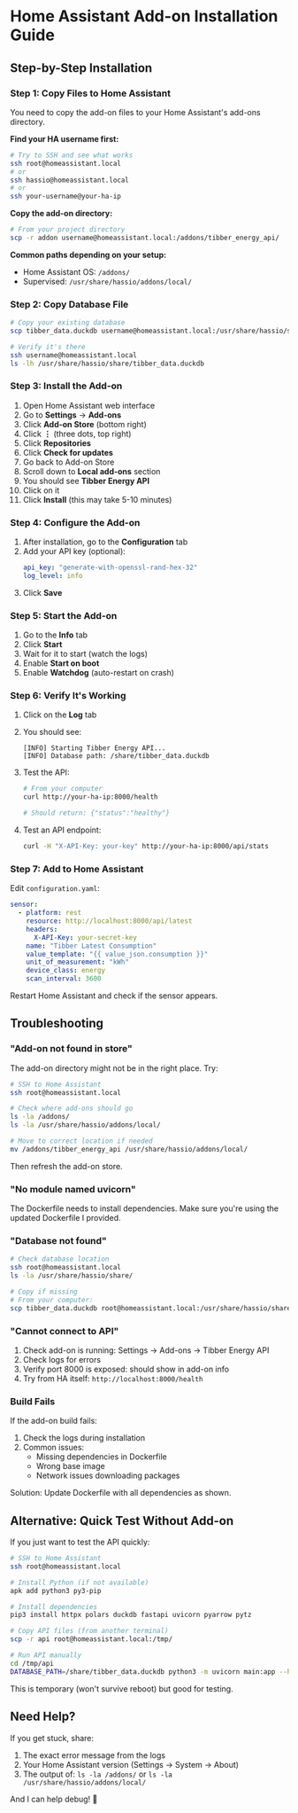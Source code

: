 # Home Assistant Add-on Installation Guide

## Step-by-Step Installation

### Step 1: Copy Files to Home Assistant

You need to copy the add-on files to your Home Assistant's add-ons directory.

**Find your HA username first:**
```bash
# Try to SSH and see what works
ssh root@homeassistant.local
# or
ssh hassio@homeassistant.local
# or
ssh your-username@your-ha-ip
```

**Copy the add-on directory:**
```bash
# From your project directory
scp -r addon username@homeassistant.local:/addons/tibber_energy_api/
```

**Common paths depending on your setup:**
- Home Assistant OS: `/addons/`
- Supervised: `/usr/share/hassio/addons/local/`

### Step 2: Copy Database File

```bash
# Copy your existing database
scp tibber_data.duckdb username@homeassistant.local:/usr/share/hassio/share/

# Verify it's there
ssh username@homeassistant.local
ls -lh /usr/share/hassio/share/tibber_data.duckdb
```

### Step 3: Install the Add-on

1. Open Home Assistant web interface
2. Go to **Settings** → **Add-ons**
3. Click **Add-on Store** (bottom right)
4. Click **⋮** (three dots, top right)
5. Click **Repositories**
6. Click **Check for updates**
7. Go back to Add-on Store
8. Scroll down to **Local add-ons** section
9. You should see **Tibber Energy API**
10. Click on it
11. Click **Install** (this may take 5-10 minutes)

### Step 4: Configure the Add-on

1. After installation, go to the **Configuration** tab
2. Add your API key (optional):
   ```yaml
   api_key: "generate-with-openssl-rand-hex-32"
   log_level: info
   ```
3. Click **Save**

### Step 5: Start the Add-on

1. Go to the **Info** tab
2. Click **Start**
3. Wait for it to start (watch the logs)
4. Enable **Start on boot**
5. Enable **Watchdog** (auto-restart on crash)

### Step 6: Verify It's Working

1. Click on the **Log** tab
2. You should see:
   ```
   [INFO] Starting Tibber Energy API...
   [INFO] Database path: /share/tibber_data.duckdb
   ```

3. Test the API:
   ```bash
   # From your computer
   curl http://your-ha-ip:8000/health

   # Should return: {"status":"healthy"}
   ```

4. Test an API endpoint:
   ```bash
   curl -H "X-API-Key: your-key" http://your-ha-ip:8000/api/stats
   ```

### Step 7: Add to Home Assistant

Edit `configuration.yaml`:

```yaml
sensor:
  - platform: rest
    resource: http://localhost:8000/api/latest
    headers:
      X-API-Key: your-secret-key
    name: "Tibber Latest Consumption"
    value_template: "{{ value_json.consumption }}"
    unit_of_measurement: "kWh"
    device_class: energy
    scan_interval: 3600
```

Restart Home Assistant and check if the sensor appears.

## Troubleshooting

### "Add-on not found in store"

The add-on directory might not be in the right place. Try:

```bash
# SSH to Home Assistant
ssh root@homeassistant.local

# Check where add-ons should go
ls -la /addons/
ls -la /usr/share/hassio/addons/local/

# Move to correct location if needed
mv /addons/tibber_energy_api /usr/share/hassio/addons/local/
```

Then refresh the add-on store.

### "No module named uvicorn"

The Dockerfile needs to install dependencies. Make sure you're using the updated Dockerfile I provided.

### "Database not found"

```bash
# Check database location
ssh root@homeassistant.local
ls -la /usr/share/hassio/share/

# Copy if missing
# From your computer:
scp tibber_data.duckdb root@homeassistant.local:/usr/share/hassio/share/
```

### "Cannot connect to API"

1. Check add-on is running: Settings → Add-ons → Tibber Energy API
2. Check logs for errors
3. Verify port 8000 is exposed: should show in add-on info
4. Try from HA itself: `http://localhost:8000/health`

### Build Fails

If the add-on build fails:

1. Check the logs during installation
2. Common issues:
   - Missing dependencies in Dockerfile
   - Wrong base image
   - Network issues downloading packages

Solution: Update Dockerfile with all dependencies as shown.

## Alternative: Quick Test Without Add-on

If you just want to test the API quickly:

```bash
# SSH to Home Assistant
ssh root@homeassistant.local

# Install Python (if not available)
apk add python3 py3-pip

# Install dependencies
pip3 install httpx polars duckdb fastapi uvicorn pyarrow pytz

# Copy API files (from another terminal)
scp -r api root@homeassistant.local:/tmp/

# Run API manually
cd /tmp/api
DATABASE_PATH=/share/tibber_data.duckdb python3 -m uvicorn main:app --host 0.0.0.0 --port 8000
```

This is temporary (won't survive reboot) but good for testing.

## Need Help?

If you get stuck, share:
1. The exact error message from the logs
2. Your Home Assistant version (Settings → System → About)
3. The output of: `ls -la /addons/` or `ls -la /usr/share/hassio/addons/local/`

And I can help debug! 🔧
